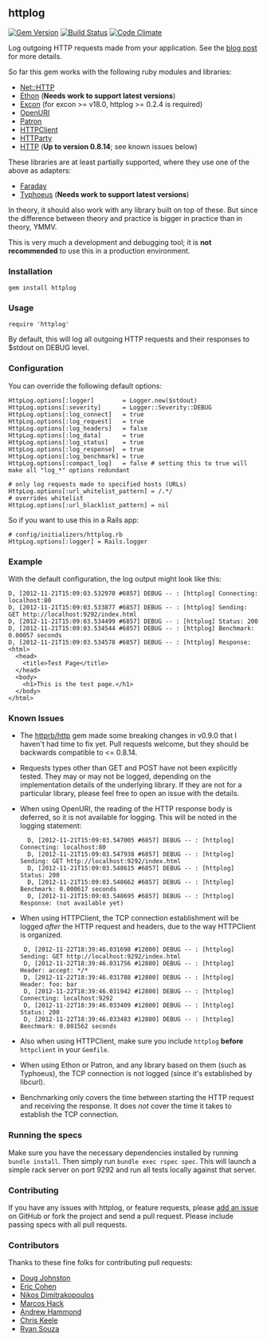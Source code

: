 ## httplog

[![Gem Version](https://badge.fury.io/rb/httplog.png)](http://badge.fury.io/rb/httplog) [![Build Status](https://travis-ci.org/trusche/httplog.svg?branch=master)](https://travis-ci.org/trusche/httplog) [![Code Climate](https://codeclimate.com/github/trusche/httplog.png)](https://codeclimate.com/github/trusche/httplog)

Log outgoing HTTP requests made from your application.
See the [blog post](http://trusche.github.com/blog/2011/09/29/logging-outgoing-http-requests/)
for more details.

So far this gem works with the following ruby modules and libraries:

* [Net::HTTP](http://www.ruby-doc.org/stdlib-1.9.3/libdoc/net/http/rdoc/index.html)
* [Ethon](https://github.com/typhoeus/ethon) (**Needs work to support latest versions**)
* [Excon](https://github.com/geemus/excon) (for excon >= v18.0, httplog >= 0.2.4 is required)
* [OpenURI](http://www.ruby-doc.org/stdlib-1.9.3/libdoc/open-uri/rdoc/index.html)
* [Patron](https://github.com/toland/patron)
* [HTTPClient](https://github.com/nahi/httpclient)
* [HTTParty](https://github.com/jnunemaker/httparty)
* [HTTP](https://github.com/httprb/http) (**Up to version 0.8.14**; see known issues below)

These libraries are at least partially supported, where they use one of the above as adapters:

* [Faraday](https://github.com/technoweenie/faraday)
* [Typhoeus](https://github.com/typhoeus/typhoeus) (**Needs work to support latest versions**)

In theory, it should also work with any library built on top of these. But since
the difference between theory and practice is bigger in practice than in theory, YMMV.

This is very much a development and debugging tool; it is **not recommended** to
use this in a production environment.

### Installation

    gem install httplog

### Usage

    require 'httplog'

By default, this will log all outgoing HTTP requests and their responses to $stdout on DEBUG level.

### Configuration

You can override the following default options:

    HttpLog.options[:logger]        = Logger.new($stdout)
    HttpLog.options[:severity]      = Logger::Severity::DEBUG
    HttpLog.options[:log_connect]   = true
    HttpLog.options[:log_request]   = true
    HttpLog.options[:log_headers]   = false
    HttpLog.options[:log_data]      = true
    HttpLog.options[:log_status]    = true
    HttpLog.options[:log_response]  = true
    HttpLog.options[:log_benchmark] = true
    HttpLog.options[:compact_log]   = false # setting this to true will make all "log_*" options redundant

	# only log requests made to specified hosts (URLs)
    HttpLog.options[:url_whitelist_pattern] = /.*/
    # overrides whitelist
    HttpLog.options[:url_blacklist_pattern] = nil

So if you want to use this in a Rails app:

    # config/initializers/httplog.rb
    HttpLog.options[:logger] = Rails.logger

### Example

With the default configuration, the log output might look like this:

    D, [2012-11-21T15:09:03.532970 #6857] DEBUG -- : [httplog] Connecting: localhost:80
    D, [2012-11-21T15:09:03.533877 #6857] DEBUG -- : [httplog] Sending: GET http://localhost:9292/index.html
    D, [2012-11-21T15:09:03.534499 #6857] DEBUG -- : [httplog] Status: 200
    D, [2012-11-21T15:09:03.534544 #6857] DEBUG -- : [httplog] Benchmark: 0.00057 seconds
    D, [2012-11-21T15:09:03.534578 #6857] DEBUG -- : [httplog] Response:
    <html>
      <head>
        <title>Test Page</title>
      </head>
      <body>
        <h1>This is the test page.</h1>
      </body>
    </html>


### Known Issues

* The [httprb/http](https://github.com/httprb/http) gem made some breaking changes in v0.9.0 that I haven't had time to fix yet. Pull requests welcome, but they should be backwards compatible to <= 0.8.14.

* Requests types other than GET and POST have not been explicitly tested.
  They may or may not be logged, depending on the implementation details of the underlying library.
  If they are not for a particular library, please feel free to open an issue with the details.

* When using OpenURI, the reading of the HTTP response body is deferred,
  so it is not available for logging. This will be noted in the logging statement:

        D, [2012-11-21T15:09:03.547005 #6857] DEBUG -- : [httplog] Connecting: localhost:80
        D, [2012-11-21T15:09:03.547938 #6857] DEBUG -- : [httplog] Sending: GET http://localhost:9292/index.html
        D, [2012-11-21T15:09:03.548615 #6857] DEBUG -- : [httplog] Status: 200
        D, [2012-11-21T15:09:03.548662 #6857] DEBUG -- : [httplog] Benchmark: 0.000617 seconds
        D, [2012-11-21T15:09:03.548695 #6857] DEBUG -- : [httplog] Response: (not available yet)

*  When using HTTPClient, the TCP connection establishment will be logged
   *after* the HTTP request and headers, due to the way HTTPClient is organized.

        D, [2012-11-22T18:39:46.031698 #12800] DEBUG -- : [httplog] Sending: GET http://localhost:9292/index.html
        D, [2012-11-22T18:39:46.031756 #12800] DEBUG -- : [httplog] Header: accept: */*
        D, [2012-11-22T18:39:46.031788 #12800] DEBUG -- : [httplog] Header: foo: bar
        D, [2012-11-22T18:39:46.031942 #12800] DEBUG -- : [httplog] Connecting: localhost:9292
        D, [2012-11-22T18:39:46.033409 #12800] DEBUG -- : [httplog] Status: 200
        D, [2012-11-22T18:39:46.033483 #12800] DEBUG -- : [httplog] Benchmark: 0.001562 seconds

* Also when using HTTPClient, make sure you include `httplog` **before** `httpclient` in your `Gemfile`.

* When using Ethon or Patron, and any library based on them (such as Typhoeus),
  the TCP connection is not logged (since it's established by libcurl).

* Benchmarking only covers the time between starting the HTTP request and receiving the response. It does *not* cover the time it takes to establish the TCP connection.

### Running the specs

Make sure you have the necessary dependencies installed by running `bundle install`.
Then simply run `bundle exec rspec spec`.
This will launch a simple rack server on port 9292 and run all tests locally against that server.

### Contributing

If you have any issues with httplog,
or feature requests,
please [add an issue](https://github.com/trusche/httplog/issues) on GitHub
or fork the project and send a pull request.
Please include passing specs with all pull requests.

### Contributors

Thanks to these fine folks for contributing pull requests:

* [Doug Johnston](https://github.com/dougjohnston)
* [Eric Cohen](https://github.com/eirc)
* [Nikos Dimitrakopoulos](https://github.com/nikosd)
* [Marcos Hack](https://github.com/marcoshack)
* [Andrew Hammond](https://github.com/andrhamm)
* [Chris Keele](https://github.com/christhekeele)
* [Ryan Souza](https://github.com/ryansouza)

